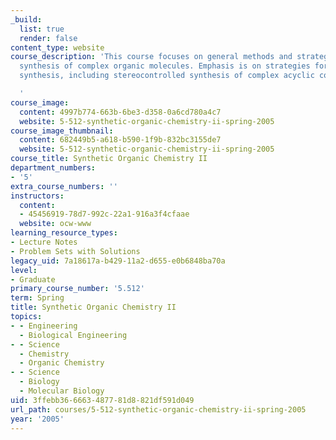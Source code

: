 ```yaml
---
_build:
  list: true
  render: false
content_type: website
course_description: 'This course focuses on general methods and strategies for the
  synthesis of complex organic molecules. Emphasis is on strategies for stereoselective
  synthesis, including stereocontrolled synthesis of complex acyclic compounds.

  '
course_image:
  content: 4997b774-663b-6be3-d358-0a6cd780a4c7
  website: 5-512-synthetic-organic-chemistry-ii-spring-2005
course_image_thumbnail:
  content: 682449b5-a618-b590-1f9b-832bc3155de7
  website: 5-512-synthetic-organic-chemistry-ii-spring-2005
course_title: Synthetic Organic Chemistry II
department_numbers:
- '5'
extra_course_numbers: ''
instructors:
  content:
  - 45456919-78d7-992c-22a1-916a3f4cfaae
  website: ocw-www
learning_resource_types:
- Lecture Notes
- Problem Sets with Solutions
legacy_uid: 7a18617a-b429-11a2-d655-e0b6848ba70a
level:
- Graduate
primary_course_number: '5.512'
term: Spring
title: Synthetic Organic Chemistry II
topics:
- - Engineering
  - Biological Engineering
- - Science
  - Chemistry
  - Organic Chemistry
- - Science
  - Biology
  - Molecular Biology
uid: 3ffebb36-6663-4877-81d8-821df591d049
url_path: courses/5-512-synthetic-organic-chemistry-ii-spring-2005
year: '2005'
---
```


